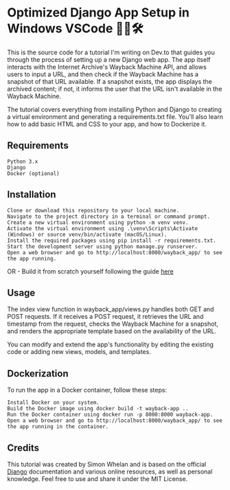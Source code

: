 # Optimized Django App Setup in Windows VSCode 🚀🐍🛠️ 

This is the source code for a tutorial I'm writing on Dev.to that guides you through the process of setting up a new Django web app. The app itself interacts with the Internet Archive's Wayback Machine API, and allows users to input a URL, and then check if the Wayback Machine has a snapshot of that URL available. If a snapshot exists, the app displays the archived content; if not, it informs the user that the URL isn't available in the Wayback Machine.

The tutorial covers everything from installing Python and Django to creating a virtual environment and generating a requirements.txt file. You'll also learn how to add basic HTML and CSS to your app, and how to Dockerize it.

## Requirements

    Python 3.x
    Django
    Docker (optional)

## Installation

    Clone or download this repository to your local machine.
    Navigate to the project directory in a terminal or command prompt.
    Create a new virtual environment using python -m venv venv.
    Activate the virtual environment using .\venv\Scripts\Activate (Windows) or source venv/bin/activate (macOS/Linux).
    Install the required packages using pip install -r requirements.txt.
    Start the development server using python manage.py runserver.
    Open a web browser and go to http://localhost:8000/wayback_app/ to see the app running.
    
OR - Build it from scratch yourself following the guide [here](https://dev.to/siwhelan/optimized-django-app-setup-in-windows-vscode-lg2)

## Usage

The index view function in wayback_app/views.py handles both GET and POST requests. If it receives a POST request, it retrieves the URL and timestamp from the request, checks the Wayback Machine for a snapshot, and renders the appropriate template based on the availability of the URL.

You can modify and extend the app's functionality by editing the existing code or adding new views, models, and templates.

## Dockerization

To run the app in a Docker container, follow these steps:

    Install Docker on your system.
    Build the Docker image using docker build -t wayback-app ..
    Run the Docker container using docker run -p 8000:8000 wayback-app.
    Open a web browser and go to http://localhost:8000/wayback_app/ to see the app running in the container.
    
## Credits

This tutorial was created by Simon Whelan and is based on the official [Django](https://www.djangoproject.com/start/overview/) documentation and various online resources, as well as personal knowledge. Feel free to use and share it under the MIT License.
